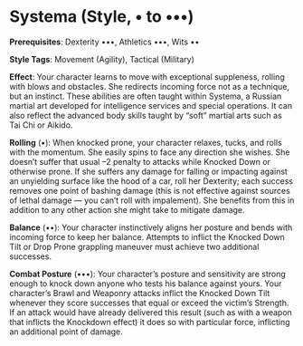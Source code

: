 # Systema (Style, • to •••) 
**Prerequisites**: Dexterity •••, Athletics •••, Wits •• 

**Style Tags**: Movement (Agility), Tactical (Military) 

**Effect**: Your character learns to move with exceptional suppleness, rolling with blows and obstacles. She redirects incoming force not as a technique, but an instinct. These abilities are often taught within Systema, a Russian martial art developed for intelligence services and special operations. It can also reflect the advanced body skills taught by “soft” martial arts such as Tai Chi or Aikido. 

**Rolling** (•): When knocked prone, your character relaxes, tucks, and rolls with the momentum. She easily spins to face any direction she wishes. She doesn’t suffer that usual –2 penalty to attacks while Knocked Down or otherwise prone. If she suffers any damage for falling or impacting against an unyielding surface like the hood of a car, roll her Dexterity; each success removes one point of bashing damage (this is not effective against sources of lethal damage — you can’t roll with impalement). She benefits from this in addition to any other action she might take to mitigate damage. 

**Balance** (••): Your character instinctively aligns her posture and bends with incoming force to keep her balance. Attempts to inflict the Knocked Down Tilt or Drop Prone grappling maneuver must achieve two additional successes. 

**Combat Posture** (•••): Your character’s posture and sensitivity are strong enough to knock down anyone who tests his balance against yours. Your character’s Brawl and Weaponry attacks inflict the Knocked Down Tilt whenever they score successes that equal or exceed the victim’s Strength. If an attack would have already delivered this result (such as with a weapon that inflicts the Knockdown effect) it does so with particular force, inflicting an additional point of damage.